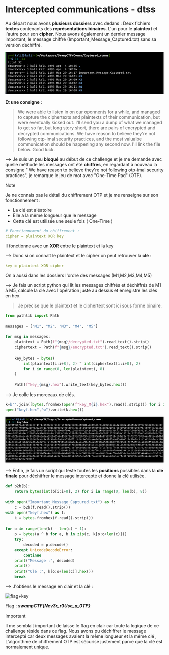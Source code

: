# Intercepted communications - dtss

Au départ nous avons **plusieurs dossiers** avec dedans : Deux fichiers **textes** contenants des **représentations binaires**. L'un pour le **plaintext** et l'autre pour son **cipher**. Nous avons également un dernier message important, le message chiffré (Important_Message_Captured.txt) sans sa version déchiffré.

![dossiers+message](data/files.png)

**Et une consigne** : 

> We were able to listen in on our oponnents for a while, and managed to capture the ciphertexts and plaintexts of their communication, but were eventually kicked out. I'll send you a dump of what we managed to get so far, but long story short, there are pairs of encrypted and decrypted communications. We have reason to believe they're not following otp-imal security practices, and the most valualbe communication should be happening any second now. I'll link the file below. Good luck.

--> Je suis un peu **bloqué** au début de ce challenge et je me demande avec quelle méthode les messages ont été **chiffrés**, en regardant à nouveau la consigne " We have reason to believe they're not following otp-imal security practices", je remarque le jeu de mot avec "One-Time Pad" (OTP).

> [!NOTE] 
> Je ne connais pas le détail du chiffrement OTP et je me renseigne sur son fonctionnement : 
> - La clé est aléatoire
> - Elle a la même longueur que le message
> - Cette clé est utilisée une seule fois ( One-Time ) 

```yml
# Fonctionnement du chiffrement :
cipher = plaintext XOR key
```

Il fonctionne avec un **XOR** entre le plaintext et la key 

-->  Donc si on connaît le plaintext et le cipher on peut retrouver la **clé** :

```yml
key = plaintext XOR cipher
```

On a aussi dans les dossiers l'ordre des messages (M1,M2,M3,M4,M5)

--> Je fais un script python qui lit les messages chiffrés et déchiffrés de M1 à M5, calcule la clé avec l'opération juste au dessus et enregistre les clés en hex.
> Je précise que le plaintext et le ciphertext sont ici sous forme binaire.

```python
from pathlib import Path

messages = ["M1", "M2", "M3", "M4", "M5"]

for msg in messages:
    plaintext = Path(f"{msg}/decrypted.txt").read_text().strip()
    ciphertext = Path(f"{msg}/encrypted.txt").read_text().strip()
    
    key_bytes = bytes(
        int(plaintext[i:i+8], 2) ^ int(ciphertext[i:i+8], 2)
        for i in range(0, len(plaintext), 8)
    )
    
    Path(f"key_{msg}.hex").write_text(key_bytes.hex())
```

--> Je colle les morceaux de clés.

```python
k=b''.join([bytes.fromhex(open(f"key_M{i}.hex").read().strip()) for i in range(1,6)])
open("keyf.hex","w").write(k.hex())
```
![keyf](data/keyf.png)

--> Enfin, je fais un script qui teste toutes les **positions** possibles dans la **clé finale** pour déchiffrer le message intercepté et donne la clé utilisée.

```python
def b2b(b): 
    return bytes(int(b[i:i+8], 2) for i in range(0, len(b), 8))

with open("Important_Message_Captured.txt") as f:
    c = b2b(f.read().strip())
with open("keyf.hex") as f:
    k = bytes.fromhex(f.read().strip())

for o in range(len(k) - len(c) + 1):
    p = bytes(a ^ b for a, b in zip(c, k[o:o+len(c)]))
    try:
        decoded = p.decode()
    except UnicodeDecodeError:
        continue
    print("Message :", decoded)
    print()
    print("Clé :", k[o:o+len(c)].hex())
    break
```

--> J'obtiens le message en clair et la clé :

![flag+key](data/flag+key/png)

Flag : ***swampCTF{Nev3r_r3Use_a_0TP}***

> [!IMPORTANT]
> Il me semblait important de laisse le flag en clair car toute la logique de ce challenge réside dans ce flag. Nous avons pu déchiffrer le message intercepté car deux messages avaient la même longueur et la même clé , L'algorithme de chiffrement OTP est sécurisé justement parce que la clé est normalement unique.

